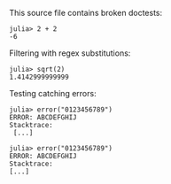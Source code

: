 This source file contains broken doctests:

```jldoctest
julia> 2 + 2
-6
```

Filtering with regex substitutions:

```jldoctest; filter = r"([0-9]+\.[0-9]{8})[0-9]+" => s"\1***"
julia> sqrt(2)
1.4142999999999
```

Testing catching errors:

```jldoctest
julia> error("0123456789")
ERROR: ABCDEFGHIJ
Stacktrace:
 [...]
```

```jldoctest; filter = r"\b[0-9]+\b"
julia> error("0123456789")
ERROR: ABCDEFGHIJ
Stacktrace:
[...]
```
